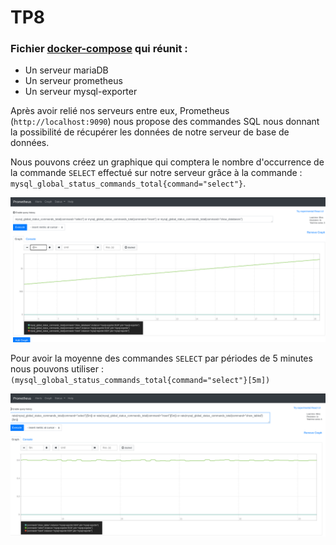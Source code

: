 # TP8

### Fichier [docker-compose](docker-compose.yaml) qui réunit : 

 - Un serveur mariaDB
 - Un serveur prometheus
 - Un serveur mysql-exporter



Après avoir relié nos serveurs entre eux, Prometheus (`http://localhost:9090`) nous propose des commandes SQL nous donnant la possibilité de récupérer les données de notre serveur de base de données.

Nous pouvons créez un graphique qui comptera le nombre d'occurrence de la commande `SELECT` effectué sur notre serveur grâce à la commande : `mysql_global_status_commands_total{command="select"}`.

![Premier Dashboard](screenshots/graph1.png "Premier Dashboard")

Pour avoir la moyenne des commandes `SELECT` par périodes de 5 minutes nous pouvons utiliser : `(mysql_global_status_commands_total{command="select"}[5m])`

![Deuxième Dashboard](screenshots/graph2.png "Deuxième Dashboard")